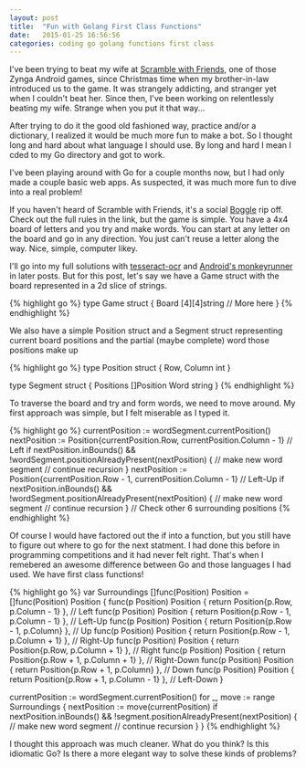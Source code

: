 ```yaml
---
layout: post
title:  "Fun with Golang First Class Functions"
date:   2015-01-25 16:56:56
categories: coding go golang functions first class
---
```

I've been trying to beat my wife at [Scramble with Friends][scramble-with-friends], one of those Zynga Android games, since Christmas time when my brother-in-law introduced us to the game. It was strangely addicting, and stranger yet when I couldn't beat her. Since then, I've been working on relentlessly beating my wife. Strange when you put it that way...

After trying to do it the good old fashioned way, practice and/or a dictionary, I realized it would be much more fun to make a bot. So I thought long and hard about what language I should use. By long and hard I mean I cded to my Go directory and got to work. 

I've been playing around with Go for a couple months now, but I had only made a couple basic web apps. As suspected, it was much more fun to dive into a real problem!

If you haven't heard of Scramble with Friends, it's a social [Boggle][boggle] rip off. Check out the full rules in the link, but the game is simple. You have a 4x4 board of letters and you try and make words. You can start at any letter on the board and go in any direction. You just can't reuse a letter along the way. Nice, simple, computer likey.

I'll go into my full solutions with [tesseract-ocr][tesseract] and [Android's monkeyrunner][monkeyrunner] in later posts. But for this post, let's say we have a Game struct with the board represented in a 2d slice of strings.

{% highlight go %}
type Game struct {
    Board      [4][4]string
    // More here
} 
{% endhighlight %}

We also have a simple Position struct and a Segment struct representing current board positions and the partial (maybe complete) word those positions make up

{% highlight go %}
type Position struct {
    Row, Column int
}

type Segment struct {
    Positions []Position
    Word      string
}
{% endhighlight %}

To traverse the board and try and form words, we need to move around. My first approach was simple, but I felt miserable as I typed it.

{% highlight go %}
currentPosition := wordSegment.currentPosition()
nextPosition := Position{currentPosition.Row, currentPosition.Column - 1} // Left
if nextPosition.inBounds() && !wordSegment.positionAlreadyPresent(nextPosition) {
    // make new word segment
    // continue recursion
}
nextPosition := Position{currentPosition.Row - 1, currentPosition.Column - 1} // Left-Up
if nextPosition.inBounds() && !wordSegment.positionAlreadyPresent(nextPosition) {
    // make new word segment
    // continue recursion
}
// Check other 6 surrounding positions
{% endhighlight %}

Of course I would have factored out the if into a function, but you still have to figure out where to go for the next statment. I had done this before in programming competitions and it had never felt right. That's when I remebered an awesome difference between Go and those languages I had used. We have first class functions!

{% highlight go %}
var Surroundings []func(Position) Position = []func(Position) Position {
    func(p Position) Position { return Position{p.Row, p.Column - 1} },     // Left
    func(p Position) Position { return Position{p.Row - 1, p.Column - 1} }, // Left-Up
    func(p Position) Position { return Position{p.Row - 1, p.Column} },     // Up
    func(p Position) Position { return Position{p.Row - 1, p.Column + 1} }, // Right-Up
    func(p Position) Position { return Position{p.Row, p.Column + 1} },     // Right
    func(p Position) Position { return Position{p.Row + 1, p.Column + 1} }, // Right-Down
    func(p Position) Position { return Position{p.Row + 1, p.Column} },     // Down
    func(p Position) Position { return Position{p.Row + 1, p.Column - 1} }, // Left-Down
}

currentPosition := wordSegment.currentPosition()
for _, move := range Surroundings {
    nextPosition := move(currentPosition)
    if nextPosition.inBounds() && !segment.positionAlreadyPresent(nextPosition) {
        // make new word segment
        // continue recursion
    }
}
{% endhighlight %}

I thought this approach was much cleaner. What do you think? Is this idiomatic Go? Is there a more elegant way to solve these kinds of problems?

[scramble-with-friends]: https://play.google.com/store/apps/details?id=com.zynga.scramble&hl=en
[boggle]: http://en.wikipedia.org/wiki/Boggle
[tesseract]: https://code.google.com/p/tesseract-ocr/
[monkeyrunner]: http://developer.android.com/tools/help/monkeyrunner_concepts.html

